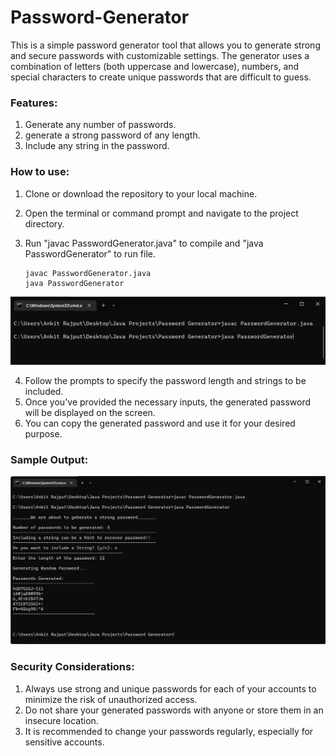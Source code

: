 # Password-Generator
This is a simple password generator tool that allows you to generate strong and secure passwords with customizable settings. The generator uses a combination of letters (both uppercase and lowercase), numbers, and special characters to create unique passwords that are difficult to guess.

### Features:
  1. Generate any number of passwords.
  2. generate a strong password of any length.
  3. Include any string in the password.
### How to use:
  1. Clone or download the repository to your local machine.
  2. Open the terminal or command prompt and navigate to the project directory.
  3. Run "javac PasswordGenerator.java" to compile and "java PasswordGenerator" to run file. 
  
         javac PasswordGenerator.java    
         java PasswordGenerator
 ![Image](https://github.com/r-ajputankit/Password-Generator/blob/main/image.jpg)

   
  4. Follow the prompts to specify the password length and strings to be included.
  5. Once you've provided the necessary inputs, the generated password will be displayed on the screen.
  6. You can copy the generated password and use it for your desired purpose.

### Sample Output:
![Image](https://github.com/r-ajputankit/Password-Generator/blob/main/output.jpg)
### Security Considerations:
1. Always use strong and unique passwords for each of your accounts to minimize the risk of unauthorized access.
2. Do not share your generated passwords with anyone or store them in an insecure location.
3. It is recommended to change your passwords regularly, especially for sensitive accounts.
